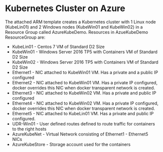 # Kubernetes Cluster on Azure
The attached ARM template creates a Kubernetes cluster with 1 Linux node (KubeLin01) and 2 Windows nodes (KubeWin01 and KubeWin02) in a Resource Group called AzureKubeDemo. Resources in AzueKubeDemo ResourceGroup are:
* KubeLin01 - Centos 7 VM of Standard D2 Size
* KubeWin01 - Windows Server 2016 TP5 with Containers VM of Standard D2 Size
* KubeWin02 - Windows Server 2016 TP5 with Containers VM of Standard D2 Size
* Ethernet1 - NIC attached to KubeWin01 VM. Has a private and a public IP configured
* Ethernet2 - NIC attached to KubeWin01 VM. Has a private IP configured, docker overrides this NIC when docker transparent network is created.
* Ethernet3 - NIC attached to KubeWin02 VM. Has a private and public IP configured
* Ethernet4 - NIC attached to KubeWin02 VM. Has a private IP configured, docker overrides this NIC when docker transparent network is created.
* Ethernet5 - NIC attached to KubeLin01 VM. Has a private and public IP configured.
* UDR-Win01 - User defined routes defined to route traffic for containers to the right hosts
* AzureKubeNet - Virtual Network consisting of Ethernet1 - Ethernet5 NICs
* AzureKubeStore - Storage account used for the containers
